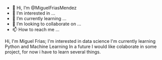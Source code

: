 - 👋 Hi, I’m @MiguelFriasMendez
- 👀 I’m interested in ...
- 🌱 I’m currently learning ...
- 💞️ I’m looking to collaborate on ...
- 📫 How to reach me ...

<!---
MiguelFriasMendez/MiguelFriasMendez is a ✨ special ✨ repository because its `README.md` (this file) appears on your GitHub profile.
You can click the Preview link to take a look at your changes.
--->
Hi, I'm Miguel Frìas; 
I'm interested in data science
I'm currently learning Python and Machine Learning
In a future I would like colaborate in some project, for now i have to learn several things.
